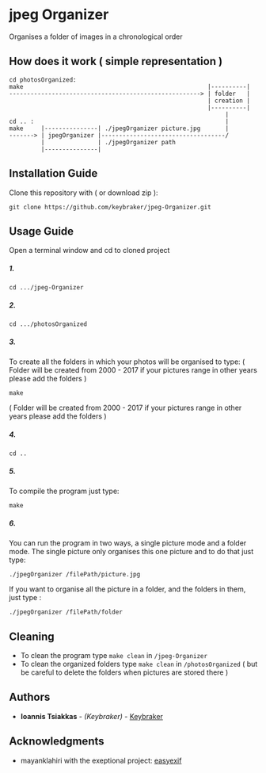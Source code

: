 # jpeg Organizer
Organises a folder of images in a chronological order

## How does it work ( simple representation )
```text
cd photosOrganized:
make                                                    |----------|
------------------------------------------------------> | folder   |
                                                        | creation |
                                                        |----------|
                                                             |
cd .. :                                                      |                                          
make     |---------------| ./jpegOrganizer picture.jpg       |
-------> | jpegOrganizer |-----------------------------------/ 
         |               | ./jpegOrganizer path         
         |---------------|                                        
```

## Installation Guide
Clone this repository with ( or download zip ):
```
git clone https://github.com/keybraker/jpeg-Organizer.git
```

## Usage Guide
Open a terminal window and cd to cloned project

##### 1. 
```
cd .../jpeg-Organizer
```

##### 2.
```
cd .../photosOrganized
```

##### 3.
To create all the folders in which your photos will be organised to type:
( Folder will be created from 2000 - 2017 if your pictures range in other years please add the folders )
```
make 
```
( Folder will be created from 2000 - 2017 if your pictures range in other years please add the folders )

##### 4.
```
cd ..
```

##### 5.
To compile the program just type:
```
make 
```

##### 6.
You can run the program in two ways, a single picture mode and a folder mode.
The single picture only organises this one picture and to do that just type:
```
./jpegOrganizer /filePath/picture.jpg
```
If you want to organise all the picture in a folder, and the folders in them, just type :
```
./jpegOrganizer /filePath/folder
```

## Cleaning
* To clean the program type ``` make clean ``` in ``` /jpeg-Organizer ```
* To clean the organized folders type ``` make clean ``` in ``` /photosOrganized ```
  ( but be careful to delete the folders when pictures are stored there )

## Authors
* **Ioannis Tsiakkas** - *(Keybraker)* - [Keybraker](https://github.com/keybraker)

## Acknowledgments
* mayanklahiri with the exeptional project:  [easyexif](https://github.com/mayanklahiri/easyexif)
